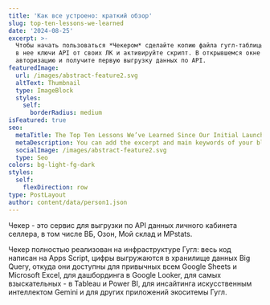 ```yaml
---
title: 'Как все устроено: краткий обзор'
slug: top-ten-lessons-we-learned
date: '2024-08-25'
excerpt: >-
  Чтобы начать пользоваться *Чекером* сделайте копию файла гугл-таблицы, внесите
  в нее ключи API от своих ЛК и активируйте скрипт. В открывшемся окне пройдите
  авторизацию и получите первую выгрузку данных по API. 
featuredImage:
  url: /images/abstract-feature2.svg
  altText: Thumbnail
  type: ImageBlock
  styles:
    self:
      borderRadius: medium
isFeatured: true
seo:
  metaTitle: The Top Ten Lessons We’ve Learned Since Our Initial Launch
  metaDescription: You can add the excerpt and main keywords of your blog post here.
  socialImage: /images/abstract-feature2.svg
  type: Seo
colors: bg-light-fg-dark
styles:
  self:
    flexDirection: row
type: PostLayout
author: content/data/person1.json
---
```

Чекер - это сервис для выгрузки по API данных личного кабинета селлера, в том числе ВБ, Озон, Мой склад и MPstats.

Чекер полностью реализован на инфраструктуре Гугл: весь код написан на Apps Script, цифры выгружаются в хранилище данных Big Query, откуда они доступны для привычных всем Google Sheets и Microsoft Excel, для дашбординга в Google Looker, для самых взыскательных - в Tableau и Power BI, для инсайтинга искусственным интеллектом Gemini и для других приложений экоситемы Гугл.



